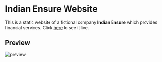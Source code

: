 # Indian Ensure Website

This is a static website of a fictional company **Indian Ensure** which provides financial services. Click [here](https://indian-ensure.netlify.app) to see it live.

## Preview

![preview](https://github.com/shashiirk/html-css-projects/blob/master/indianensure-website/preview/indianensure-website.gif)
